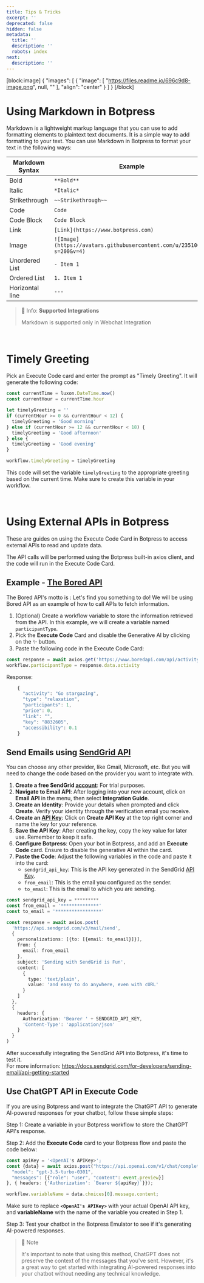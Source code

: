 ```yaml
---
title: Tips & Tricks
excerpt: ''
deprecated: false
hidden: false
metadata:
  title: ''
  description: ''
  robots: index
next:
  description: ''
---
```

[block:image]
{
  "images": [
    {
      "image": [
        "https://files.readme.io/696c9d8-image.png",
        null,
        ""
      ],
      "align": "center"
    }
  ]
}
[/block]


# Using Markdown in Botpress

Markdown is a lightweight markup language that you can use to add formatting elements to plaintext text documents. It is a simple way to add formatting to your text. You can use Markdown in Botpress to format your text in the following ways:

| Markdown Syntax | Example                                                                |
| --------------- | ---------------------------------------------------------------------- |
| Bold            | `**Bold**`                                                             |
| Italic          | `*Italic*`                                                             |
| Strikethrough   | `~~Strikethrough~~`                                                    |
| Code            | `Code`                                                                 |
| Code Block      | `Code Block`                                                           |
| Link            | `[Link](https://www.botpress.com)`                                     |
| Image           | `![Image](https://avatars.githubusercontent.com/u/23510677?s=200&v=4)` |
| Unordered List  | `- Item 1`                                                             |
| Ordered List    | `1. Item 1`                                                            |
| Horizontal line | `---`                                                                  |

> 📘 Info: **Supported Integrations**
> 
> Markdown is supported only in Webchat Integration

<br />

# Timely Greeting

Pick an Execute Code card and enter the prompt as "Timely Greeting". It will generate the following code:

```javascript
const currentTime = luxon.DateTime.now()
const currentHour = currentTime.hour

let timelyGreeting = ''
if (currentHour >= 0 && currentHour < 12) {
  timelyGreeting = 'Good morning'
} else if (currentHour >= 12 && currentHour < 18) {
  timelyGreeting = 'Good afternoon'
} else {
  timelyGreeting = 'Good evening'
}

workflow.timelyGreeting = timelyGreeting
```

This code will set the variable `timelyGreeting` to the appropriate greeting based on the current time. Make sure to create this variable in your workflow.

<br />

# Using External APIs in Botpress

These are guides on using the Execute Code Card in Botpress to access external APIs to read and update data.

The API calls will be performed using the Botpress built-in axios client, and the code will run in the Execute Code Card.

## Example - [The Bored API](https://www.boredapi.com/)

The Bored API's motto is : Let's find you something to do! We will be using Bored API as an example of how to call APIs to fetch information.

1. (Optional) Create a workflow variable to store the information retrieved from the API. In this example, we will create a variable named `participantType`.
2. Pick the **Execute Code** Card and disable the Generative AI by clicking on the ✨ button.
3. Paste the following code in the Execute Code Card:

```typescript
const response = await axios.get('https://www.boredapi.com/api/activity?participants=1')
workflow.participantType = response.data.activity
```

Response:

```typescript
    {
      "activity": "Go stargazing",
      "type": "relaxation",
      "participants": 1,
      "price": 0,
      "link": "",
      "key": "8832605",
      "accessibility": 0.1
    }
```

## Send Emails using [SendGrid API](https://sendgrid.com/)

You can choose any other provider, like Gmail, Microsoft, etc. But you will need to change the code based on the provider you want to integrate with.

1. **Create a free SendGrid [account](https://sendgrid.com/pricing/ "account")**: For trial purposes.
2. **Navigate to Email API**: After logging into your new account, click on **Email API** in the menu, then select **Integration Guide**.
3. **Create an Identity**: Provide your details when prompted and click **Create**. Verify your identity through the verification email you receive.
4. **Create an [API Key](https://app.sendgrid.com/settings/api_keys "API Key")**: Click on **Create API Key** at the top right corner and name the key for your reference.
5. **Save the API Key**: After creating the key, copy the key value for later use. Remember to keep it safe.
6. **Configure Botpress**: Open your bot in Botpress, and add an **Execute Code** card. Ensure to disable the generative AI within the card.
7. **Paste the Code**: Adjust the following variables in the code and paste it into the card:
   - `sendgrid_api_key`: This is the API key generated in the SendGrid [API Key](https://app.sendgrid.com/settings/api_keys "API Key").
   - `from_email`: This is the email you configured as the sender.
   - `to_email`: This is the email to which you are sending.

```typescript
const sendgrid_api_key = *********
const from_email = '**************'
const to_email = '*****************'

const response = await axios.post(
  'https://api.sendgrid.com/v3/mail/send',
  {
    personalizations: [{to: [{email: to_email}]}],
    from: {
      email: from_email
    },
    subject: 'Sending with SendGrid is Fun',
    content: [
      {
        type: 'text/plain',
        value: 'and easy to do anywhere, even with cURL'
      }
    ]
  },
  {
    headers: {
      Authorization: 'Bearer ' + SENDGRID_API_KEY,
      'Content-Type': 'application/json'
    }
  }
)
```

After successfully integrating the SendGrid API into Botpress, it's time to test it.  
For more information: <https://docs.sendgrid.com/for-developers/sending-email/api-getting-started>

## Use ChatGPT API in Execute Code

If you are using Botpress and want to integrate the ChatGPT API to generate AI-powered responses for your chatbot, follow these simple steps:

Step 1: Create a variable in your Botpress workflow to store the ChatGPT API's response.

Step 2: Add the **Execute Code** card to your Botpress flow and paste the code below:

```typescript
const apiKey = '<OpenAI's APIKey>';
const {data} = await axios.post("https://api.openai.com/v1/chat/completions", {
  "model": "gpt-3.5-turbo-0301",
  "messages": [{"role": "user", "content": event.preview}]
}, { headers: {'Authorization': `Bearer ${apiKey}`}});

workflow.variableName = data.choices[0].message.content;
```

Make sure to replace **`<OpenAI's APIKey>`** with your actual OpenAI API key, and **variableName** with the name of the variable you created in Step 1.

Step 3: Test your chatbot in the Botpress Emulator to see if it's generating AI-powered responses.

> 📘 Note
> 
> It's important to note that using this method, ChatGPT does not preserve the context of the messages that you've sent. However, it's a great way to get started with integrating AI-powered responses into your chatbot without needing any technical knowledge.
